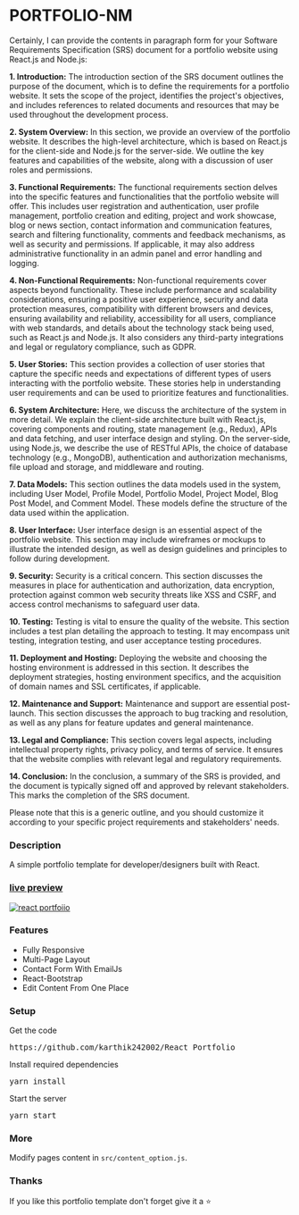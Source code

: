 
# PORTFOLIO-NM
Certainly, I can provide the contents in paragraph form for your Software Requirements Specification (SRS) document for a portfolio website using React.js and Node.js:

**1. Introduction:**
   The introduction section of the SRS document outlines the purpose of the document, which is to define the requirements for a portfolio website. It sets the scope of the project, identifies the project's objectives, and includes references to related documents and resources that may be used throughout the development process.

**2. System Overview:**
   In this section, we provide an overview of the portfolio website. It describes the high-level architecture, which is based on React.js for the client-side and Node.js for the server-side. We outline the key features and capabilities of the website, along with a discussion of user roles and permissions.

**3. Functional Requirements:**
   The functional requirements section delves into the specific features and functionalities that the portfolio website will offer. This includes user registration and authentication, user profile management, portfolio creation and editing, project and work showcase, blog or news section, contact information and communication features, search and filtering functionality, comments and feedback mechanisms, as well as security and permissions. If applicable, it may also address administrative functionality in an admin panel and error handling and logging.

**4. Non-Functional Requirements:**
   Non-functional requirements cover aspects beyond functionality. These include performance and scalability considerations, ensuring a positive user experience, security and data protection measures, compatibility with different browsers and devices, ensuring availability and reliability, accessibility for all users, compliance with web standards, and details about the technology stack being used, such as React.js and Node.js. It also considers any third-party integrations and legal or regulatory compliance, such as GDPR.

**5. User Stories:**
   This section provides a collection of user stories that capture the specific needs and expectations of different types of users interacting with the portfolio website. These stories help in understanding user requirements and can be used to prioritize features and functionalities.

**6. System Architecture:**
   Here, we discuss the architecture of the system in more detail. We explain the client-side architecture built with React.js, covering components and routing, state management (e.g., Redux), APIs and data fetching, and user interface design and styling. On the server-side, using Node.js, we describe the use of RESTful APIs, the choice of database technology (e.g., MongoDB), authentication and authorization mechanisms, file upload and storage, and middleware and routing.

**7. Data Models:**
   This section outlines the data models used in the system, including User Model, Profile Model, Portfolio Model, Project Model, Blog Post Model, and Comment Model. These models define the structure of the data used within the application.

**8. User Interface:**
   User interface design is an essential aspect of the portfolio website. This section may include wireframes or mockups to illustrate the intended design, as well as design guidelines and principles to follow during development.

**9. Security:**
   Security is a critical concern. This section discusses the measures in place for authentication and authorization, data encryption, protection against common web security threats like XSS and CSRF, and access control mechanisms to safeguard user data.

**10. Testing:**
   Testing is vital to ensure the quality of the website. This section includes a test plan detailing the approach to testing. It may encompass unit testing, integration testing, and user acceptance testing procedures.

**11. Deployment and Hosting:**
   Deploying the website and choosing the hosting environment is addressed in this section. It describes the deployment strategies, hosting environment specifics, and the acquisition of domain names and SSL certificates, if applicable.

**12. Maintenance and Support:**
   Maintenance and support are essential post-launch. This section discusses the approach to bug tracking and resolution, as well as any plans for feature updates and general maintenance.

**13. Legal and Compliance:**
   This section covers legal aspects, including intellectual property rights, privacy policy, and terms of service. It ensures that the website complies with relevant legal and regulatory requirements.

**14. Conclusion:**
   In the conclusion, a summary of the SRS is provided, and the document is typically signed off and approved by relevant stakeholders. This marks the completion of the SRS document.

Please note that this is a generic outline, and you should customize it according to your specific project requirements and stakeholders' needs.


### Description

A simple portfolio template for developer/designers built with React. 

### [live preview](image.png)

[![react portfoiio](src/assets/images/react%20portfolio%20gif.gif)](https://ubaimutl.github.io/react-portfolio/)

### Features

- Fully Responsive
- Multi-Page Layout
- Contact Form With EmailJs
- React-Bootstrap
- Edit Content From One Place

### Setup

Get the code

<pre>https://github.com/karthik242002/React_Portfolio</pre>
 
Install required dependencies

<pre>yarn install</pre>


Start the server

<pre>yarn start</pre>

### More

Modify pages content in  `src/content_option.js`.

### Thanks

If you like this portfolio template don't forget give it a ⭐ 

